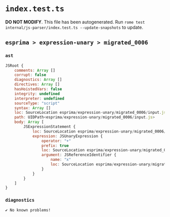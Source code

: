 # `index.test.ts`

**DO NOT MODIFY**. This file has been autogenerated. Run `rome test internal/js-parser/index.test.ts --update-snapshots` to update.

## `esprima > expression-unary > migrated_0006`

### `ast`

```javascript
JSRoot {
	comments: Array []
	corrupt: false
	diagnostics: Array []
	directives: Array []
	hasHoistedVars: false
	integrity: undefined
	interpreter: undefined
	sourceType: "script"
	syntax: Array []
	loc: SourceLocation esprima/expression-unary/migrated_0006/input.js 1:0-2:0
	path: UIDPath<esprima/expression-unary/migrated_0006/input.js>
	body: Array [
		JSExpressionStatement {
			loc: SourceLocation esprima/expression-unary/migrated_0006/input.js 1:0-1:2
			expression: JSUnaryExpression {
				operator: "+"
				prefix: true
				loc: SourceLocation esprima/expression-unary/migrated_0006/input.js 1:0-1:2
				argument: JSReferenceIdentifier {
					name: "x"
					loc: SourceLocation esprima/expression-unary/migrated_0006/input.js 1:1-1:2 (x)
				}
			}
		}
	]
}
```

### `diagnostics`

```
✔ No known problems!

```
